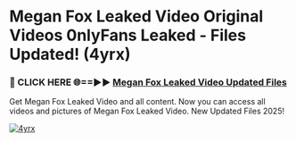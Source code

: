 # Megan Fox Leaked Video Original Videos 0nlyFans Leaked - Files Updated! (4yrx)

<h3>🔴 CLICK HERE 🌐==►► <a href="https://tinyurl.com/2jnfzry5" rel="nofollow">Megan Fox Leaked Video Updated Files</a></h3>

Get Megan Fox Leaked Video and all content. Now you can access all videos and pictures of Megan Fox Leaked Video. New Updated Files 2025!

[![4yrx](https://i.imgur.com/GyGTBgg.gif)](https://tinyurl.com/2jnfzry5)
